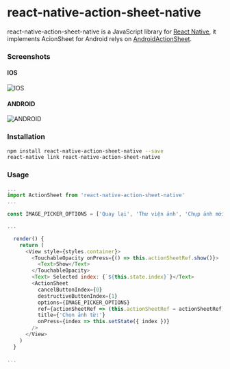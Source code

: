 # react-native-action-sheet-native
react-native-action-sheet-native is a JavaScript library for [React Native](https://facebook.github.io/react-native/),
it implements AcionSheet for Android relys on [AndroidActionSheet](https://github.com/zongjingyao/AndroidActionSheet).

### Screenshots
#### IOS
![IOS](https://i.imgur.com/bQhNtKR.png)

#### ANDROID
![ANDROID](https://i.imgur.com/X2Z3tWC.png)

### Installation
```bash
npm install react-native-action-sheet-native --save
react-native link react-native-action-sheet-native
```

### Usage

```js
...
import ActionSheet from 'react-native-action-sheet-native'
...

const IMAGE_PICKER_OPTIONS = ['Quay lại', 'Thư viện ảnh', 'Chụp ảnh mới']

...

  render() {
    return (
      <View style={styles.container}>
        <TouchableOpacity onPress={() => this.actionSheetRef.show()}>
          <Text>Show</Text>
        </TouchableOpacity>
        <Text> Selected index: {`${this.state.index}`}</Text>
        <ActionSheet
          cancelButtonIndex={0}
          destructiveButtonIndex={1}
          options={IMAGE_PICKER_OPTIONS}
          ref={actionSheetRef => (this.actionSheetRef = actionSheetRef)}
          title={'Chọn ảnh từ:'}
          onPress={index => this.setState({ index })}
        />
      </View>
    )
  }
 
...
```